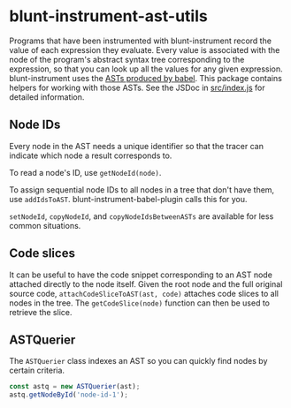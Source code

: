 # blunt-instrument-ast-utils

Programs that have been instrumented with blunt-instrument record the value of each expression they evaluate.
Every value is associated with the node of the program's abstract syntax tree corresponding to the expression, so that you can look up all the values for any given expression.
blunt-instrument uses the [ASTs produced by babel][babel-ast].
This package contains helpers for working with those ASTs.
See the JSDoc in [src/index.js](src/index.js) for detailed information.

## Node IDs

Every node in the AST needs a unique identifier so that the tracer can indicate which node a result corresponds to.

To read a node's ID, use `getNodeId(node)`.

To assign sequential node IDs to all nodes in a tree that don't have them, use `addIdsToAST`.
blunt-instrument-babel-plugin calls this for you.

`setNodeId`, `copyNodeId`, and `copyNodeIdsBetweenASTs` are available for less common situations.

## Code slices

It can be useful to have the code snippet corresponding to an AST node attached directly to the node itself.
Given the root node and the full original source code, `attachCodeSliceToAST(ast, code)` attaches code slices to all nodes in the tree.
The `getCodeSlice(node)` function can then be used to retrieve the slice.

## ASTQuerier

The `ASTQuerier` class indexes an AST so you can quickly find nodes by certain criteria.

```javascript
const astq = new ASTQuerier(ast);
astq.getNodeById('node-id-1');
```

[babel-ast]: https://github.com/jamiebuilds/babel-handbook/blob/master/translations/en/plugin-handbook.md#toc-asts
